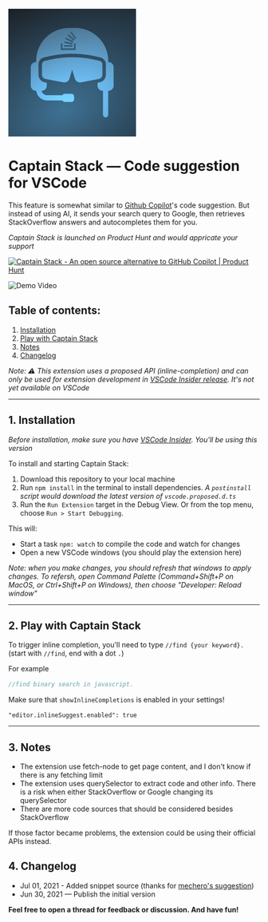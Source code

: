 ![Captain Stack](./logo.svg)

# Captain Stack — Code suggestion for VSCode


This feature is somewhat similar to [Github Copilot](https://copilot.github.com/)'s code suggestion. But instead of using AI, it sends your search query to Google, then retrieves StackOverflow answers and autocompletes them for you. 

_Captain Stack is launched on Product Hunt and would appricate your support_

<a href="https://www.producthunt.com/posts/captain-stack?utm_source=badge-featured&utm_medium=badge&utm_souce=badge-captain-stack" target="_blank"><img src="https://api.producthunt.com/widgets/embed-image/v1/featured.svg?post_id=302437&theme=light" alt="Captain Stack - An open source alternative to GitHub Copilot | Product Hunt" style="width: 250px; height: 54px;" width="250" height="54" /></a> 


![Demo Video](./demo.gif)

## Table of contents:

1. [Installation](#1-installation)
2. [Play with Captain Stack](#2-play-with-captain-stack)
3. [Notes](#3-notes)
4. [Changelog](#4-changelog)


_Note: ⚠️ This extension uses a proposed API (inline-completion) and can only be used for extension development in [VSCode Insider release](https://code.visualstudio.com/insiders/). It's not yet available on VSCode_

---

## 1. Installation

_Before installation, make sure you have [VSCode Insider](https://code.visualstudio.com/insiders/). You'll be using this version_

To install and starting Captain Stack:

1. Download this repository to your local machine
2. Run `npm install` in the terminal to install dependencies. _A `postinstall` script would download the latest version of `vscode.proposed.d.ts`_
3. Run the `Run Extension` target in the Debug View. Or from the top menu, choose `Run > Start Debugging`.

This will:
- Start a task `npm: watch` to compile the code and watch for changes
- Open a new VSCode windows (you should play the extension here)

_Note: when you make changes, you should refresh that windows to apply changes. To refersh, open Command Palette (Command+Shift+P on MacOS, or Ctrl+Shift+P on Windows), then choose "Developer: Reload window"_

---

## 2. Play with Captain Stack

To trigger inline completion, you'll need to type `//find {your keyword}.` (start with `//find`, end with a dot `.`)

For example
```js
//find binary search in javascript.
```

Make sure that `showInlineCompletions` is enabled in your settings!
```
"editor.inlineSuggest.enabled": true
```

---

## 3. Notes

- The extension use fetch-node to get page content, and I don't know if there is any fetching limit
- The extension uses querySelector to extract code and other info. There is a risk when either StackOverflow or Google changing its querySelector
- There are more code sources that should be considered besides StackOverflow

If those factor became problems, the extension could be using their official APIs instead.

## 4. Changelog

- Jul 01, 2021 - Added snippet source (thanks for [mechero's suggestion](https://news.ycombinator.com/item?id=27698687))
- Jun 30, 2021 — Publish the initial version

**Feel free to open a thread for feedback or discussion. And have fun!**